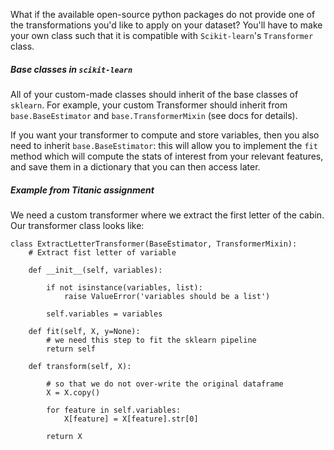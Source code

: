 What if the available open-source python packages do not provide one of the
transformations you'd like to apply on your dataset? You'll have to make your own 
class such that it is compatible with `Scikit-learn`'s `Transformer` class. 


##### Base classes in `scikit-learn`

All of your custom-made classes should inherit of the base classes of `sklearn`. For example,
your custom Transformer should inherit from `base.BaseEstimator` and `base.TransformerMixin` (see docs for details).

If you want your transformer to compute and store variables, then you also need
to inherit `base.BaseEstimator`: this will allow you to implement the `fit` method 
which will compute the stats of interest from your relevant features, and save them
in a dictionary that you can then access later.



##### Example from Titanic assignment

We need a custom transformer where we extract the first letter of the cabin. Our
transformer class looks like:

```
class ExtractLetterTransformer(BaseEstimator, TransformerMixin):
    # Extract fist letter of variable

    def __init__(self, variables):
        
        if not isinstance(variables, list):
            raise ValueError('variables should be a list')
        
        self.variables = variables

    def fit(self, X, y=None):
        # we need this step to fit the sklearn pipeline
        return self

    def transform(self, X):

        # so that we do not over-write the original dataframe
        X = X.copy()
        
        for feature in self.variables:
            X[feature] = X[feature].str[0]

        return X


```